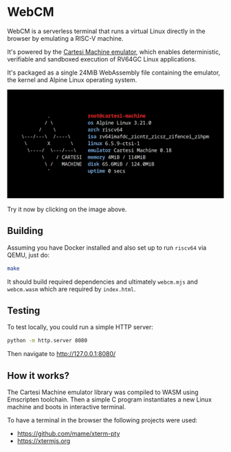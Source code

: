 # WebCM

WebCM is a serverless terminal that runs a virtual Linux directly in the browser by emulating a RISC-V machine.

It's powered by the
[Cartesi Machine emulator](https://github.com/cartesi/machine-emulator),
which enables deterministic, verifiable and sandboxed execution of RV64GC Linux applications.

It's packaged as a single 24MiB WebAssembly file containing the emulator, the kernel and Alpine Linux operating system.

[![WebCM](social.png)](https://edubart.github.io/webcm/)

Try it now by clicking on the image above.

## Building

Assuming you have Docker installed and also set up to run `riscv64` via QEMU, just do:

```sh
make
```

It should build required dependencies and ultimately `webcm.mjs` and `webcm.wasm` which are required by `index.html`.

## Testing

To test locally, you could run a simple HTTP server:

```sh
python -m http.server 8080
```

Then navigate to http://127.0.0.1:8080/

## How it works?

The Cartesi Machine emulator library was compiled to WASM using Emscripten toolchain.
Then a simple C program instantiates a new Linux machine and boots in interactive terminal.

To have a terminal in the browser the following projects were used:

- https://github.com/mame/xterm-pty
- https://xtermjs.org

